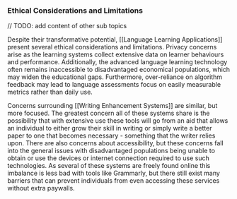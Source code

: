 ### Ethical Considerations and Limitations

// TODO: add content of other sub topics

Despite their transformative potential, [[Language Learning Applications]] present several ethical considerations and limitations. Privacy concerns arise as the learning systems collect extensive data on learner behaviours and performance. Additionally, the advanced language learning technology often remains inaccessible to disadvantaged economical populations, which may widen the educational gaps. Furthermore, over-reliance on algorithm feedback may lead to language assessments focus on easily measurable metrics rather than daily use.

Concerns surrounding [[Writing Enhancement Systems]] are similar, but more focused. The greatest concern all of these systems share is the possibility that with extensive use these tools will go from an aid that allows an individual to either grow their skill in writing or simply write a better paper to one that becomes necessary - something that the writer relies upon. There are also concerns about accessibility, but these concerns fall into the general issues with disadvantaged populations being unable to obtain or use the devices or internet connection required to use such technologies. As several of these systems are freely found online this imbalance is less bad with tools like Grammarly, but there still exist many barriers that can prevent individuals from even accessing these services without extra paywalls.
